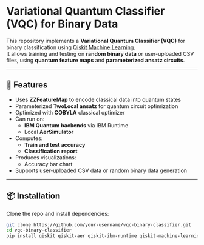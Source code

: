 # Variational Quantum Classifier (VQC) for Binary Data

This repository implements a **Variational Quantum Classifier (VQC)** for binary classification using [Qiskit Machine Learning](https://qiskit.org/documentation/machine-learning/).  
It allows training and testing on **random binary data** or user-uploaded CSV files, using **quantum feature maps** and **parameterized ansatz circuits**.

---

## 🚀 Features
- Uses **ZZFeatureMap** to encode classical data into quantum states  
- Parameterized **TwoLocal ansatz** for quantum circuit optimization  
- Optimized with **COBYLA** classical optimizer  
- Can run on:
  - **IBM Quantum backends** via IBM Runtime  
  - Local **AerSimulator**  
- Computes:
  - **Train and test accuracy**
  - **Classification report**
- Produces visualizations:
  - Accuracy bar chart
- Supports user-uploaded CSV data or random binary data generation

---

## 📦 Installation

Clone the repo and install dependencies:

```bash
git clone https://github.com/your-username/vqc-binary-classifier.git
cd vqc-binary-classifier
pip install qiskit qiskit-aer qiskit-ibm-runtime qiskit-machine-learning matplotlib pandas scikit-learn
